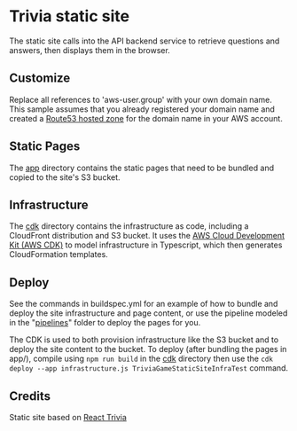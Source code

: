 # Trivia static site

The static site calls into the API backend service to retrieve questions and answers, then displays them in the browser.

## Customize

Replace all references to 'aws-user.group' with your own domain name. This sample assumes that you already registered your domain name and created a [Route53 hosted zone](https://docs.aws.amazon.com/Route53/latest/DeveloperGuide/AboutHZWorkingWith.html) for the domain name in your AWS account.

## Static Pages

The [app](app/) directory contains the static pages that need to be bundled and copied to the site's S3 bucket.

## Infrastructure

The [cdk](cdk/) directory contains the infrastructure as code, including a CloudFront distribution and S3 bucket.  It uses the [AWS Cloud Development Kit (AWS CDK)](https://github.com/awslabs/aws-cdk) to model infrastructure in Typescript, which then generates CloudFormation templates.

## Deploy

See the commands in buildspec.yml for an example of how to bundle and deploy the site infrastructure and page content, or use the pipeline modeled in the "[pipelines](../pipelines/)" folder to deploy the pages for you.

The CDK is used to both provision infrastructure like the S3 bucket and to deploy the site content to the bucket.  To deploy (after bundling the pages in app/), compile using `npm run build` in the [cdk](cdk/) directory then use the `cdk deploy --app infrastructure.js TriviaGameStaticSiteInfraTest` command.

## Credits

Static site based on [React Trivia](https://github.com/ccoenraets/react-trivia)
